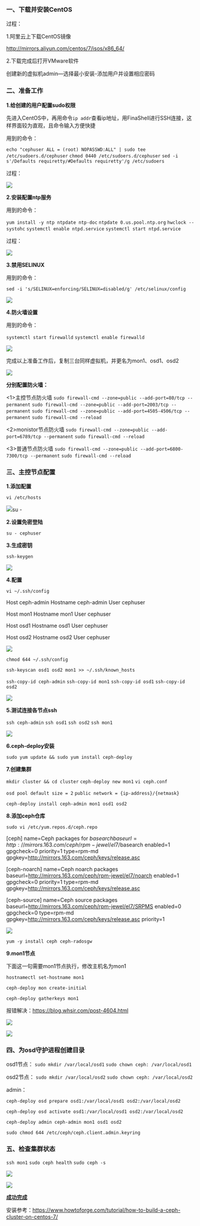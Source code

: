 ### 一、下载并安装CentOS

过程：

1.阿里云上下载CentOS镜像

http://mirrors.aliyun.com/centos/7/isos/x86_64/

2.下载完成后打开VMware软件

创建新的虚拟机admin—选择最小安装-添加用户并设置相应密码

### 二、准备工作

**1.给创建的用户配置sudo权限**

先进入CentOS中，再用命令`ip addr`查看ip地址，用FinaShell进行SSH连接，这样界面较为直观，且命令输入方便快捷

用到的命令：

`echo "cephuser ALL = (root) NOPASSWD:ALL" | sudo tee /etc/sudoers.d/cephuser`
`chmod 0440 /etc/sudoers.d/cephuser`
`sed -i s'/Defaults requiretty/#Defaults requiretty'/g /etc/sudoers`

过程：

![](../image/77.png)

**2.安装配置ntp服务**

用到的命令：

`yum install -y ntp ntpdate ntp-doc`
`ntpdate 0.us.pool.ntp.org`
`hwclock --systohc`
`systemctl enable ntpd.service`
`systemctl start ntpd.service`

过程：

![](../image/78.png)

**3.禁用SELINUX**

用到的命令：

`sed -i 's/SELINUX=enforcing/SELINUX=disabled/g' /etc/selinux/config`

![](../image/79.png)

**4.防火墙设置**

用到的命令：

`systemctl start firewalld`
`systemctl enable firewalld`

![](../image/80.png)

完成以上准备工作后，复制三台同样虚拟机，并更名为mon1、osd1、osd2

![](../image/81.png)

**分别配置防火墙：**

<1>主控节点防火墙
`sudo firewall-cmd --zone=public --add-port=80/tcp --permanent`
`sudo firewall-cmd --zone=public --add-port=2003/tcp --permanent`
`sudo firewall-cmd --zone=public --add-port=4505-4506/tcp --permanent`
`sudo firewall-cmd --reload`

<2>monistor节点防火墙
`sudo firewall-cmd --zone=public --add-port=6789/tcp --permanent`
`sudo firewall-cmd --reload`

<3>普通节点防火墙
`sudo firewall-cmd --zone=public --add-port=6800-7300/tcp --permanent`
`sudo firewall-cmd --reload`

### 三、主控节点配置

**1.添加配置**

`vi /etc/hosts`

![](../image/82.png)su - 

**2.设置免密登陆**

`su - cephuser`

**3.生成密钥**

`ssh-keygen`

![](../image/83.png)

**4.配置**

`vi ~/.ssh/config`
<!--#添加如下配置-->
Host ceph-admin
        Hostname ceph-admin
        User cephuser

Host mon1
        Hostname mon1
        User cephuser

Host osd1
        Hostname osd1
        User cephuser

Host osd2
        Hostname osd2
        User cephuser

![](../image/84.png)

<!--把密钥复制给各个节点-->

`chmod 644 ~/.ssh/config`

`ssh-keyscan osd1 osd2 mon1 >> ~/.ssh/known_hosts`

`ssh-copy-id ceph-admin`
`ssh-copy-id mon1`
`ssh-copy-id osd1`
`ssh-copy-id osd2`

![](../image/85.png)

**5.测试连接各节点ssh**

`ssh ceph-admin`
`ssh osd1`
`ssh osd2`
`ssh mon1`

![](../image/86.png)

**6.ceph-deploy安装**

`sudo yum update && sudo yum install ceph-deploy`

**7.创建集群**

`mkdir cluster && cd cluster`
`ceph-deploy new mon1`
`vi ceph.conf`

`osd pool default size = 2`
`public network = {ip-address}/{netmask}`

`ceph-deploy install ceph-admin mon1 osd1 osd2`

**8.添加ceph仓库**

`sudo vi /etc/yum.repos.d/ceph.repo`<!--#添加如下配置-->

[ceph]
name=Ceph packages for $basearch
baseurl=http://mirrors.163.com/ceph/rpm-jewel/el7/$basearch
enabled=1
gpgcheck=0
priority=1
type=rpm-md
gpgkey=http://mirrors.163.com/ceph/keys/release.asc

[ceph-noarch]
name=Ceph noarch packages
baseurl=http://mirrors.163.com/ceph/rpm-jewel/el7/noarch
enabled=1
gpgcheck=0
priority=1
type=rpm-md
gpgkey=http://mirrors.163.com/ceph/keys/release.asc

[ceph-source]
name=Ceph source packages
baseurl=http://mirrors.163.com/ceph/rpm-jewel/el7/SRPMS
enabled=0
gpgcheck=0
type=rpm-md
gpgkey=http://mirrors.163.com/ceph/keys/release.asc
priority=1

![](../image/87.png)

`yum -y install ceph ceph-radosgw`

**9.mon1节点**

下面这一句需要mon1节点执行，修改主机名为mon1

`hostnamectl set-hostname mon1`

`ceph-deploy mon create-initial`

`ceph-deploy gatherkeys mon1`

报错解决：https://blog.whsir.com/post-4604.html

![](../image/88.png)

![](../image/89.png)

### 四、为osd守护进程创建目录

osd1节点：
`sudo mkdir /var/local/osd1`
`sudo chown ceph: /var/local/osd1`

osd2节点：
`sudo mkdir /var/local/osd2`
`sudo chown ceph: /var/local/osd2`

admin：

`ceph-deploy osd prepare osd1:/var/local/osd1 osd2:/var/local/osd2`

`ceph-deploy osd activate osd1:/var/local/osd1 osd2:/var/local/osd2`

`ceph-deploy admin ceph-admin mon1 osd1 osd2`

`sudo chmod 644 /etc/ceph/ceph.client.admin.keyring`

### 五、检查集群状态

`ssh mon1`
`sudo ceph health`
`sudo ceph -s`

![](../image/91.png)

![](../image/90.png)

**<u>成功完成</u>**

安装参考：https://www.howtoforge.com/tutorial/how-to-build-a-ceph-cluster-on-centos-7/